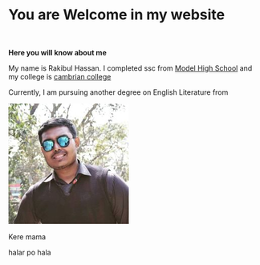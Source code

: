 <!DOCTYPE html>
<html lang="en">
<head>
    <meta charset="UTF-8">
    <meta http-equiv="X-UA-Compatible" content="IE=edge">
    <meta name="viewport" content="width=device-width, initial-scale=1.0">
    <link rel="stylesheet" href="publish.css">
    <title>Welcome</title>
</head>
<body>
    <h1 class="boo">You are Welcome in my website</h1><br>
    <p><b>Here you will know about me</b></p>
    <p>My name is Rakibul Hassan. I completed ssc from <a href="http://mmodel.edu.bd/">Model High School</a> and my college is <a href="https://cambrian.edu.bd/">cambrian college</a></p>
    <p>Currently, I am pursuing another degree on English Literature from </p>
    <img src="Rakibul Hassan.jpg">
    <P>Kere mama</P>
    <p>halar po hala</p>
    
</body>
</html>
